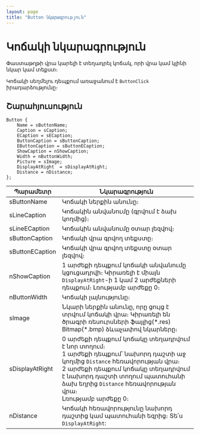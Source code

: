```yaml
---
layout: page
title: "Button նկարագրություն"
---
```


# Կոճակի նկարագրություն

Փաստաթղթի վրա կարելի է տեղադրել կոճակ, որի վրա կամ կլինի նկար կամ տեքստ։

Կոճակի սեղմելու դեպքում առաջանում է `ButtonClick` իրադարձությունը։

## Շարահյուսություն

``` as4x
Button {
    Name = sButtonName;
    Caption = sCaption;
    ECaption = sECaption;
    ButtonCaption = sButtonCaption;
    EButtonCaption = sButtonECaption;
    ShowCaption = nShowCaption;
    Width = nButtonWidth;
    Picture = sImage;
    DisplayAtRight  = sDisplayAtRight;
    Distance = nDistance;
};
```

|Պարամետր | Նկարագրություն |
|--|--|
| sButtonName | Կոճակի ներքին անունը։ |
| sLineCaption | Կոճակին անվանումը (գրվում է ձախ կողմից)։ |
| sLineECaption | Կոճակին անվանումը օտար լեզվով։ |
| sButtonCaption | Կոճակի վրա գրվող տեքստը։|
| sButtonECaption | Կոճակի վրա գրվող տեքստը օտար լեզվով։ |
| nShowCaption | 1 արժեքի դեպքում կոճակի անվանումը կցուցադրվի։ Կիրառելի է միայն `DisplayAtRight`-ի 1 կամ 2 արժեքների դեպքում։ Լռությամբ արժեքը 0։ |
| nButtonWidth | Կոճակի լայնությունը։ |
| sImage | Նկարի ներքին անունը, որը ցույց է տրվում կոճակի վրա։ Կիրառելի են ծրագրի ռեսուրսների ֆայլից(\*.res) Bitmap(\*.bmp) ձևաչափով նկարները։ |
| sDisplayAtRight | 0 արժեքի դեպքում կոճակը տեղադրվում է նոր տողում։ <br/> 1 արժեքի դեպքում՝ նախորդ դաշտի աջ կողմից `Distance` հեռավորության վրա։ <br/> 2 արժեքի դեպքում կոճակը տեղադրվում է նախորդ դաշտի տողում պատուհանի ձախ եղրից `Distance` հեռավորության վրա։ <br/> Լռությամբ արժեքը 0։ |
| nDistance | Կոճակի հեռավորությունը նախորդ դաշտից կամ պատուհանի եզրից։ Տե՛ս `DisplayAtRight`: |
